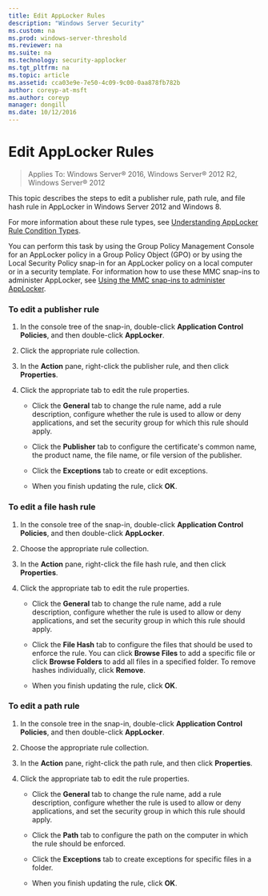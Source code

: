 ```yaml
---
title: Edit AppLocker Rules
description: "Windows Server Security"
ms.custom: na
ms.prod: windows-server-threshold
ms.reviewer: na
ms.suite: na
ms.technology: security-applocker
ms.tgt_pltfrm: na
ms.topic: article
ms.assetid: cca03e9e-7e50-4c09-9c00-0aa878fb782b
author: coreyp-at-msft
ms.author: coreyp
manager: dongill
ms.date: 10/12/2016
---
```

# Edit AppLocker Rules

>Applies To: Windows Server&reg; 2016, Windows Server&reg; 2012 R2, Windows Server&reg; 2012

This topic describes the steps to edit a publisher rule, path rule, and file hash rule in AppLocker in Windows Server 2012 and Windows 8.

For more information about these rule types, see [Understanding AppLocker Rule Condition Types](../../get-started/how-applocker-works/understanding-applocker-rule-condition-types.md).

You can perform this task by using the Group Policy Management Console for an AppLocker policy in a Group Policy Object (GPO) or by using the Local Security Policy snap-in for an AppLocker policy on a local computer or in a security template. For information how to use these MMC snap-ins to administer AppLocker, see [Using the MMC snap-ins to administer AppLocker](../administer-applocker.md#BKMK_Using_Snapins).

### <a name="BKMK_EditPubRule"></a>To edit a publisher rule

1.  In the console tree of the snap-in, double-click **Application Control Policies**, and then double-click **AppLocker**.

2.  Click the appropriate rule collection.

3.  In the **Action** pane, right-click the publisher rule, and then click **Properties**.

4.  Click the appropriate tab to edit the rule properties.

    -   Click the **General** tab to change the rule name, add a rule description, configure whether the rule is used to allow or deny applications, and set the security group for which this rule should apply.

    -   Click the **Publisher** tab to configure the certificate's common name, the product name, the file name, or file version of the publisher.

    -   Click the **Exceptions** tab to create or edit exceptions.

    -   When you finish updating the rule, click **OK**.

### <a name="BKMK_EditHashRule"></a>To edit a file hash rule

1.  In the console tree of the snap-in, double-click **Application Control Policies**, and then double-click **AppLocker**.

2.  Choose the appropriate rule collection.

3.  In the **Action** pane, right-click the file hash rule, and then click **Properties**.

4.  Click the appropriate tab to edit the rule properties.

    -   Click the **General** tab to change the rule name, add a rule description, configure whether the rule is used to allow or deny applications, and set the security group in which this rule should apply.

    -   Click the **File Hash** tab to configure the files that should be used to enforce the rule. You can click **Browse Files** to add a specific file or click **Browse Folders** to add all files in a specified folder. To remove hashes individually, click **Remove**.

    -   When you finish updating the rule, click **OK**.

### <a name="BKMK_EditPathRule"></a>To edit a path rule

1.  In the console tree in the snap-in, double-click **Application Control Policies**, and then double-click **AppLocker**.

2.  Choose the appropriate rule collection.

3.  In the **Action** pane, right-click the path rule, and then click **Properties**.

4.  Click the appropriate tab to edit the rule properties.

    -   Click the **General** tab to change the rule name, add a rule description, configure whether the rule is used to allow or deny applications, and set the security group in which this rule should apply.

    -   Click the **Path** tab to configure the path on the computer in which the rule should be enforced.

    -   Click the **Exceptions** tab to create exceptions for specific files in a folder.

    -   When you finish updating the rule, click **OK**.


